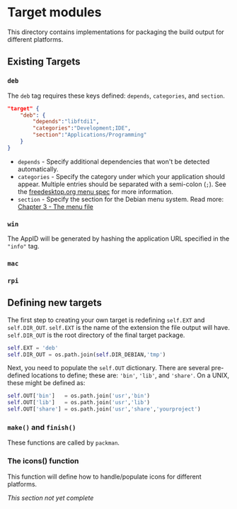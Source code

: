 # Target modules

This directory contains implementations for packaging the build output
for different platforms.

## Existing Targets

### `deb`

The `deb` tag requires these keys defined: `depends`, `categories`, and `section`.

```json
"target" {
    "deb": {
        "depends":"libftdi1",
        "categories":"Development;IDE",
        "section":"Applications/Programming"
    }
}
```

 * `depends` - Specify additional dependencies that won't be detected automatically.
 * `categories` - Specify the category under which your application should appear. Multiple entries should be separated with a semi-colon (`;`). See the [freedesktop.org menu spec](http://standards.freedesktop.org/menu-spec/latest/apa.html) for more information.
 * `section` - Specify the section for the Debian menu system. Read more: [Chapter 3 - The menu file](https://www.debian.org/doc/packaging-manuals/menu.html/ch3.html)

### `win`

The AppID will be generated by hashing the application URL specified in the `"info"` tag.

### `mac`

### `rpi`

## Defining new targets

The first step to creating your own target is redefining
`self.EXT` and `self.DIR_OUT`. `self.EXT` is the name
of the extension the file output will have. `self.DIR_OUT`
is the root directory of the final target package.

```python
self.EXT = 'deb'
self.DIR_OUT = os.path.join(self.DIR_DEBIAN,'tmp')
```

Next, you need to populate the `self.OUT` dictionary.
There are several pre-defined locations to define; these
are: `'bin'`, `'lib'`, and `'share'`. On a UNIX, these
might be defined as:

```python
self.OUT['bin']   = os.path.join('usr','bin')
self.OUT['lib']   = os.path.join('usr','lib')
self.OUT['share'] = os.path.join('usr','share','yourproject')
```

### `make()` and `finish()`

These functions are called by `packman`.

### The icons() function

This function will define how to handle/populate icons for different platforms.

*This section not yet complete*
